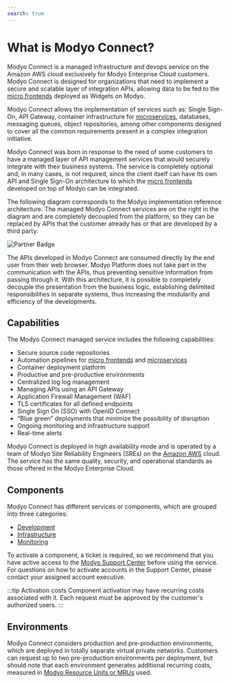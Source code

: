 ```yaml
---
search: true
---
```

# What is Modyo Connect?

Modyo Connect is a managed infrastructure and devops service on the Amazon AWS cloud exclusively for Modyo Enterprise Cloud customers. Modyo Connect is designed for organizations that need to implement a secure and scalable layer of integration APIs, allowing data to be fed to the [micro frontends](/en/architecture/patterns/micro-frontend) deployed as Widgets on Modyo.

Modyo Connect allows the implementation of services such as: Single Sign-On, API Gateway, container infrastructure for [microservices](/en/architecture/patterns/microservice), databases, messaging queues, object repositories, among other components designed to cover all the common requirements present in a complex integration initiative.

Modyo Connect was born in response to the need of some customers to have a managed layer of API management services that would securely integrate with their business systems. The service is completely optional and, in many cases, is not required, since the client itself can have its own API and Single Sign-On architecture to which the [micro frontends](/en/architecture/patterns/micro-frontend) developed on top of Modyo can be integrated.

The following diagram corresponds to the Modyo implementation reference architecture. The managed Modyo Connect services are on the right in the diagram and are completely decoupled from the platform, so they can be replaced by APIs that the customer already has or that are developed by a third party.

<img src="/assets/img/infrastructure/reference_architecture.png" alt="Partner Badge" />

The APIs developed in Modyo Connect are consumed directly by the end user from their web browser. Modyo Platform does not take part in the communication with the APIs, thus preventing sensitive information from passing through it. With this architecture, it is possible to completely decouple the presentation from the business logic, establishing delimited responsibilities in separate systems, thus increasing the modularity and efficiency of the developments.


## Capabilities

The Modyo Connect managed service includes the following capabilities:

- Secure source code repositories
- Automation pipelines for [micro frontends](/en/architecture/patterns/micro-frontend) and [microservices](/en/architecture/patterns/microservice)
- Container deployment platform
- Productive and pre-productive environments
- Centralized log log management
- Managing APIs using an API Gateway
- Application Firewall Management (WAF)
- TLS certificates for all defined endpoints
- Single Sign On (SSO) with OpenID Connect
- “Blue green” deployments that minimize the possibility of disruption
- Ongoing monitoring and infrastructure support
- Real-time alerts

Modyo Connect is deployed in high availability mode and is operated by a team of Modyo Site Reliability Engineers (SREs) on the [Amazon AWS](architecture.md) cloud. The service has the same quality, security, and operational standards as those offered in the Modyo Enterprise Cloud.

## Components

Modyo Connect has different services or components, which are grouped into three categories: 

- [Development](components/development.md)
- [Infrastructure](components/infrastructure.md)
- [Monitoring](components/monitoring.md)

To activate a component, a ticket is required, so we recommend that you have active access to the [Modyo Support Center](https://support.modyo.com) before using the service. For questions on how to activate accounts in the Support Center, please contact your assigned account executive.

:::tip Activation costs
Component activation may have recurring costs associated with it. Each request must be approved by the customer's authorized users.
:::

## Environments

Modyo Connect considers production and pre-production environments, which are deployed in totally separate virtual private networks. Customers can request up to two pre-production environments per deployment, but should note that each environment generates additional recurring costs, measured in [Modyo Resource Units or MRUs](resources/mrus.md) used.